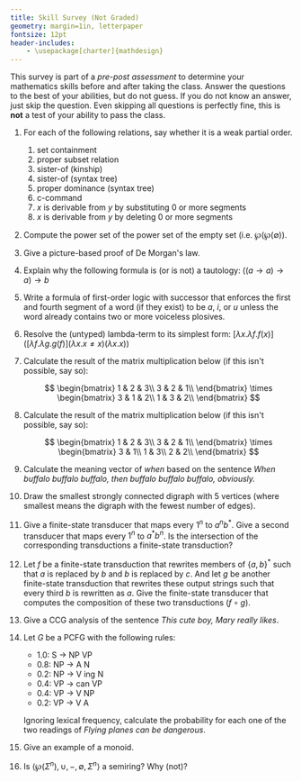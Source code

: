 ```yaml
---
title: Skill Survey (Not Graded)
geometry: margin=1in, letterpaper
fontsize: 12pt
header-includes:
    - \usepackage[charter]{mathdesign}
---
```


This survey is part of a *pre-post assessment* to determine your mathematics skills before and after taking the class.
Answer the questions to the best of your abilities, but do not guess.
If you do not know an answer, just skip the question.
Even skipping all questions is perfectly fine, this is **not** a test of your ability to pass the class.

1.  For each of the following relations, say whether it is a weak partial order.

    1. set containment
    1. proper subset relation
    1. sister-of (kinship)
    1. sister-of (syntax tree)
    1. proper dominance (syntax tree)
    1. c-command
    1. $x$ is derivable from $y$ by substituting 0 or more segments
    1. $x$ is derivable from $y$ by deleting 0 or more segments

1.  Compute the power set of the power set of the empty set (i.e. $\wp(\wp(\emptyset))$.

1.  Give a picture-based proof of De Morgan's law.

1.  Explain why the following formula is (or is not) a tautology: $((a \rightarrow a) \rightarrow a) \rightarrow b$

1.  Write a formula of first-order logic with successor that enforces the first and fourth segment of a word (if they exist) to be $a$, $i$, or $u$ unless the word already contains two or more voiceless plosives.

1.  Resolve the (untyped) lambda-term to its simplest form: $[\lambda x. \lambda f. f(x)]([\lambda f. \lambda g. g(f)](\lambda x. x \neq x)(\lambda x. x))$

1.  Calculate the result of the matrix multiplication below (if this isn't possible, say so):

    $$
    \begin{bmatrix}
    1 & 2 & 3\\
    3 & 2 & 1\\
    \end{bmatrix}
    \times
    \begin{bmatrix}
    3 & 1 & 2\\
    1 & 3 & 2\\
    \end{bmatrix}
    $$

1.  Calculate the result of the matrix multiplication below (if this isn't possible, say so):

    $$
    \begin{bmatrix}
    1 & 2 & 3\\
    3 & 2 & 1\\
    \end{bmatrix}
    \times
    \begin{bmatrix}
    3 & 1\\
    1 & 3\\
    2 & 2\\
    \end{bmatrix}
    $$

1.  Calculate the meaning vector of *when* based on the sentence *When buffalo buffalo buffalo, then buffalo buffalo buffalo, obviously.*

1.  Draw the smallest strongly connected digraph with 5 vertices (where smallest means the digraph with the fewest number of edges).

1.  Give a finite-state transducer that maps every $1^n$ to $a^n b^*$.
    Give a second transducer that maps every $1^n$ to $a^* b^n$.
    Is the intersection of the corresponding transductions a finite-state transduction?

1.  Let $f$ be a finite-state transduction that rewrites members of $\{a,b\}^*$ such that $a$ is replaced by $b$ and $b$ is replaced by $c$.
    And let $g$ be another finite-state transduction that rewrites these output strings such that every third $b$ is rewritten as $a$.
    Give the finite-state transducer that computes the composition of these two transductions ($f \circ g$).

1.  Give a CCG analysis of the sentence *This cute boy, Mary really likes*.

1.  Let $G$ be a PCFG with the following rules:

    - 1.0: S $\rightarrow$ NP VP
    - 0.8: NP $\rightarrow$ A N
    - 0.2: NP $\rightarrow$ V ing N
    - 0.4: VP $\rightarrow$ can VP
    - 0.4: VP $\rightarrow$ V NP
    - 0.2: VP $\rightarrow$ V A

    Ignoring lexical frequency, calculate the probability for each one of the two readings of *Flying planes can be dangerous*.

1.  Give an example of a monoid.

1.  Is $\langle \wp(\Sigma^n), \cup, -, \emptyset, \Sigma^n \rangle$ a semiring? Why (not)?
